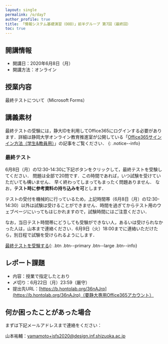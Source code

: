 ```yaml
---
layout: single
permalink: /o/day7
author_profile: true
title: 「情報システム基礎演習（OOD）」前半グループ 第7回（最終回）
toc: true
---
```


## 開講情報

* 開講日：2020年6月8日（月）
* 開講方法：オンライン


## 授業内容

最終テストについて（Microsoft Forms）


## 講義素材

最終テストの受験には，静大IDを利用してOffice365にログインする必要があります．詳細は静岡大学オンライン教育推進室が公開している「[Office365サインイン方法（学生&教員用）](https://wwp.shizuoka.ac.jp/online-education/office365%e3%82%b5%e3%82%a4%e3%83%b3%e3%82%a4%e3%83%b3%ef%bc%86-ms-stream%e8%a6%96%e8%81%b4%e6%96%b9%e6%b3%95%ef%bc%88%e5%ad%a6%e7%94%9f%e6%95%99%e5%93%a1%e7%94%a8%ef%bc%89/)」の記事をご覧ください．
{: .notice--info}


### 最終テスト

6月8日（月）の12:30-14:30に下記ボタンをクリックして，最終テストを受験してください．
問題は全部で20問です．この時間であれば，いつ試験を受けていただいても構いません．
早く終わってしまってもまったく問題ありません．
なお，**テスト時に参考資料の持ち込みを可**とします．

テストの受付を機械的に行っているため，上記時間帯（6月8日（月）の12:30-14:30）以外は試験は受けることができません．時間を過ぎてからテスト用のウェブページにいってもはじかれますので，試験時間にはご注意ください．

なお，当日テスト時間帯にどうしても受験ができない人，あるいは受けられなかった人は，山本まで連絡ください．6月9日（火）18:00までに連絡いただけたら，別日程で試験を受けられるようにします．

[最終テストを受験する](https://forms.office.com/Pages/ResponsePage.aspx?id=ANzX4CFG4E-Qsd97G0CzURim94UH6ydFhbxtcbh7_4hUNjdPRjNaVDcyVUI5VUlLSzMwRDVCU0tPTS4u){: .btn .btn--primary .btn--large .btn--info}



## レポート課題
* 内容：授業で指定したとおり
* 〆切り：6月22日（月）23:59（厳守）
* 提出先URL：[https://b.hontolab.org/36nAJrp](https://b.hontolab.org/36nAJrp)（要静大専用Office365アカウント）


## 何か困ったことがあった場合
まずは下記メールアドレスまで連絡をください：

山本祐輔：yamamoto+isfs2020@design.inf.shizuoka.ac.jp


